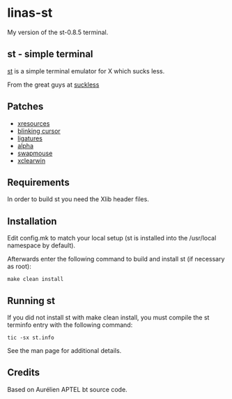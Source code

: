 # linas-st
My version of the st-0.8.5 terminal.

## st - simple terminal
[st](https://st.suckless.org/) is a simple terminal emulator for X which sucks less.

From the great guys at [suckless](https://suckless.org/)

## Patches
- [xresources](https://st.suckless.org/patches/xresources/)
- [blinking cursor](https://st.suckless.org/patches/blinking_cursor/)
- [ligatures](https://st.suckless.org/patches/ligatures/)
- [alpha](https://st.suckless.org/patches/alpha/)
- [swapmouse](https://st.suckless.org/patches/swapmouse/)
- [xclearwin](https://st.suckless.org/patches/xclearwin/)


## Requirements
In order to build st you need the Xlib header files.

## Installation
Edit config.mk to match your local setup (st is installed into
the /usr/local namespace by default).

Afterwards enter the following command to build and install st (if
necessary as root):

    make clean install


## Running st
If you did not install st with make clean install, you must compile
the st terminfo entry with the following command:

    tic -sx st.info

See the man page for additional details.

## Credits
Based on Aurélien APTEL <aurelien dot aptel at gmail dot com> bt source code.

